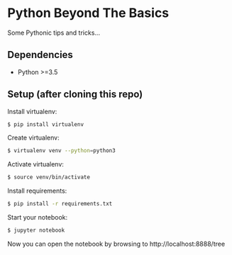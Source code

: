 # Python Beyond The Basics

Some Pythonic tips and tricks... 
    

Dependencies
------------

* Python >=3.5

Setup (after cloning this repo)
-----

Install virtualenv:
```bash
$ pip install virtualenv
```


Create virtualenv:

```bash
$ virtualenv venv --python=python3
```

Activate virtualenv:
```bash
$ source venv/bin/activate
```

Install requirements:
```bash
$ pip install -r requirements.txt
```

Start your notebook:
```bash
$ jupyter notebook
```

Now you can open the notebook by browsing to http://localhost:8888/tree